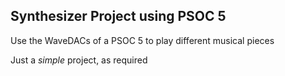 ## Synthesizer Project using PSOC 5

Use the WaveDACs of a PSOC 5 to play different musical pieces

Just a *simple* project, as required
